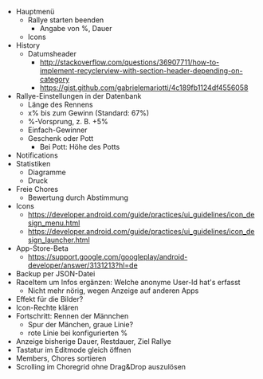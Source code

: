 * Hauptmenü
  * Rallye starten beenden
    * Angabe von %, Dauer
  * Icons
* History
  * Datumsheader
    * http://stackoverflow.com/questions/36907711/how-to-implement-recyclerview-with-section-header-depending-on-category
    * https://gist.github.com/gabrielemariotti/4c189fb1124df4556058
* Rallye-Einstellungen in der Datenbank
  * Länge des Rennens
  * x% bis zum Gewinn (Standard: 67%)
  * %-Vorsprung, z. B. +5%
  * Einfach-Gewinner
  * Geschenk oder Pott
    * Bei Pott: Höhe des Potts
* Notifications
* Statistiken
  * Diagramme
  * Druck
* Freie Chores
  * Bewertung durch Abstimmung
* Icons
  * https://developer.android.com/guide/practices/ui_guidelines/icon_design_menu.html
  * https://developer.android.com/guide/practices/ui_guidelines/icon_design_launcher.html
* App-Store-Beta
  * https://support.google.com/googleplay/android-developer/answer/3131213?hl=de
* Backup per JSON-Datei
* RaceItem um Infos ergänzen: Welche anonyme User-Id hat's erfasst
  * Nicht mehr nörig, wegen Anzeige auf anderen Apps
* Effekt für die Bilder?
* Icon-Rechte klären
* Fortschritt: Rennen der Männchen
  * Spur der Mänchen, graue Linie?
  * rote Linie bei konfigurierten %
* Anzeige bisherige Dauer, Restdauer, Ziel Rallye
* Tastatur im Editmode gleich öffnen
* Members, Chores sortieren
* Scrolling im Choregrid ohne Drag&Drop auszulösen
